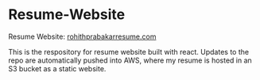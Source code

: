 # Resume-Website
Resume Website: [rohithprabakarresume.com](https://rohithprabakarresume.com/ "Resume Site")

This is the respository for resume website built with react. Updates to the repo are automatically pushed into AWS, where my resume is hosted in an S3 bucket as a static website.